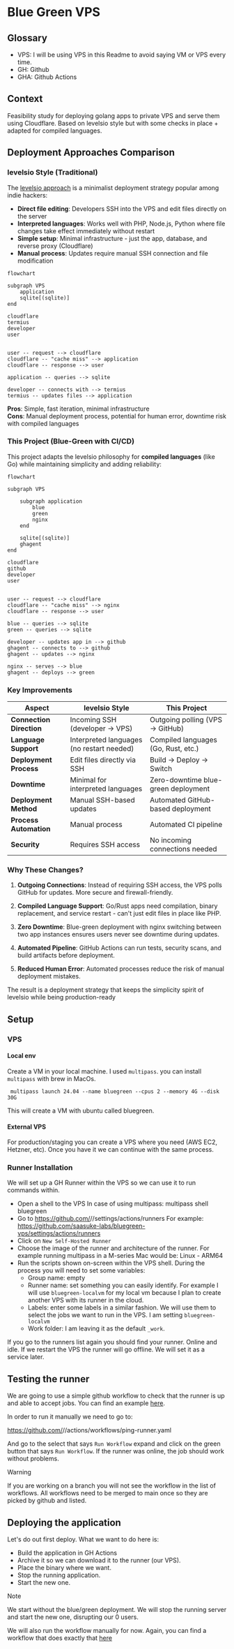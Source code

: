 # Blue Green VPS

## Glossary

- VPS: I will be using VPS in this Readme to avoid saying VM or VPS every time.
- GH: Github
- GHA: Github Actions

## Context

Feasibility study for deploying golang apps to private VPS and serve them using Cloudflare. Based on levelsio style but with some checks in place + adapted for compiled languages.

## Deployment Approaches Comparison

### levelsio Style (Traditional)

The [levelsio approach](https://levels.io/) is a minimalist deployment strategy popular among indie hackers:

- **Direct file editing**: Developers SSH into the VPS and edit files directly on the server
- **Interpreted languages**: Works well with PHP, Node.js, Python where file changes take effect immediately without restart
- **Simple setup**: Minimal infrastructure - just the app, database, and reverse proxy (Cloudflare)
- **Manual process**: Updates require manual SSH connection and file modification

```mermaid
flowchart

subgraph VPS
    application
    sqlite[(sqlite)]
end

cloudflare
termius
developer
user


user -- request --> cloudflare
cloudflare -- "cache miss" --> application
cloudflare -- response --> user

application -- queries --> sqlite

developer -- connects with --> termius
termius -- updates files --> application
```

**Pros**: Simple, fast iteration, minimal infrastructure  
**Cons**: Manual deployment process, potential for human error, downtime risk with compiled languages

### This Project (Blue-Green with CI/CD)

This project adapts the levelsio philosophy for **compiled languages** (like Go) while maintaining simplicity and adding reliability:

```mermaid
flowchart

subgraph VPS

    subgraph application
        blue
        green
        nginx
    end

    sqlite[(sqlite)]
    ghagent
end

cloudflare
github
developer
user


user -- request --> cloudflare
cloudflare -- "cache miss" --> nginx
cloudflare -- response --> user

blue -- queries --> sqlite
green -- queries --> sqlite

developer -- updates app in --> github
ghagent -- connects to --> github
ghagent -- updates --> nginx

nginx -- serves --> blue
ghagent -- deploys --> green
```

### Key Improvements

| Aspect                   | levelsio Style                            | This Project                        |
| ------------------------ | ----------------------------------------- | ----------------------------------- |
| **Connection Direction** | Incoming SSH (developer → VPS)            | Outgoing polling (VPS → GitHub)     |
| **Language Support**     | Interpreted languages (no restart needed) | Compiled languages (Go, Rust, etc.) |
| **Deployment Process**   | Edit files directly via SSH               | Build → Deploy → Switch             |
| **Downtime**             | Minimal for interpreted languages         | Zero-downtime blue-green deployment |
| **Deployment Method**    | Manual SSH-based updates                  | Automated GitHub-based deployment   |
| **Process Automation**   | Manual process                            | Automated CI pipeline               |
| **Security**             | Requires SSH access                       | No incoming connections needed      |

### Why These Changes?

1. **Outgoing Connections**: Instead of requiring SSH access, the VPS polls GitHub for updates. More secure and firewall-friendly.

2. **Compiled Language Support**: Go/Rust apps need compilation, binary replacement, and service restart - can't just edit files in place like PHP.

3. **Zero Downtime**: Blue-green deployment with nginx switching between two app instances ensures users never see downtime during updates.

4. **Automated Pipeline**: GitHub Actions can run tests, security scans, and build artifacts before deployment.

5. **Reduced Human Error**: Automated processes reduce the risk of manual deployment mistakes.

The result is a deployment strategy that keeps the simplicity spirit of levelsio while being production-ready

## Setup

### VPS

#### Local env

Create a VM in your local machine. I used `multipass`.
you can install `multipass` with brew in MacOs.

```shell
 multipass launch 24.04 --name bluegreen --cpus 2 --memory 4G --disk 30G
```

This will create a VM with ubuntu called bluegreen.

#### External VPS

For production/staging you can create a VPS where you need (AWS EC2, Hetzner, etc). Once you have it we can continue with the same process.

### Runner Installation

We will set up a GH Runner within the VPS so we can use it to run commands within.

- Open a shell to the VPS
  In case of using multipass: multipass shell bluegreen
- Go to https://github.com/<user>/<repo>/settings/actions/runners
  For example: https://github.com/saasuke-labs/bluegreen-vps/settings/actions/runners
- Click on `New Self-Hosted Runner`
- Choose the image of the runner and architecture of the runner.
  For example running multipass in a M-series Mac would be: Linux - ARM64
- Run the scripts shown on-screen within the VPS shell.
  During the process you will need to set some variables:
  - Group name: empty
  - Runner name: set something you can easily identify.
    For example I will use `bluegreen-localvm` for my local vm because I plan to create another VPS with its runner in the cloud.
  - Labels: enter some labels in a similar fashion. We will use them to select the jobs we want to run in the VPS.
    I am setting `bluegreen-localvm`
  - Work folder: I am leaving it as the default `_work`.

If you go to the runners list again you should find your runner. Online and idle.
If we restart the VPS the runner will go offline. We will set it as a service later.

## Testing the runner

We are going to use a simple github workflow to check that the runner is up and able to accept jobs.
You can find an example [here](.github/workflows/ping-runner.yaml).

In order to run it manually we need to go to:

https://github.com/<user>/<repo>/actions/workflows/ping-runner.yaml

And go to the select that says `Run Workflow` expand and click on the green button that says `Run Workflow`.
If the runner was online, the job should work without problems.

> [!WARNING]
> If you are working on a branch you will not see the workflow in the list of workflows.
> All workflows need to be merged to main once so they are picked by github and listed.

## Deploying the application

Let's do out first deploy. What we want to do here is:

- Build the application in GH Actions
- Archive it so we can download it to the runner (our VPS).
- Place the binary where we want.
- Stop the running application.
- Start the new one.

> [!NOTE]
> We start without the blue/green deployment. We will stop the
> running server and start the new one, disrupting our 0 users.

We will also run the workflow manually for now.
Again, you can find a workflow that does exactly that [here](/Users/toni/Projects/bluegreen-vps/.github/workflows/build-deploy.yaml)
